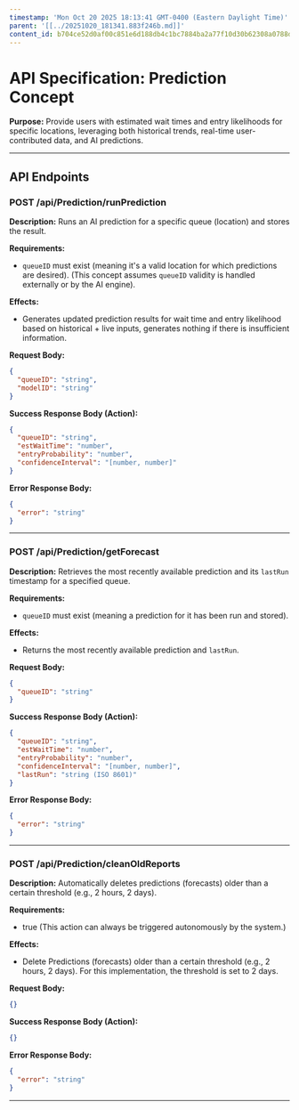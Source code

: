 ```yaml
---
timestamp: 'Mon Oct 20 2025 18:13:41 GMT-0400 (Eastern Daylight Time)'
parent: '[[../20251020_181341.883f246b.md]]'
content_id: b704ce52d0af00c851e6d188db4c1bc7884ba2a77f10d30b62308a0788d4ac38
---
```


# API Specification: Prediction Concept

**Purpose:** Provide users with estimated wait times and entry likelihoods for specific locations, leveraging both historical trends, real-time user-contributed data, and AI predictions.

***

## API Endpoints

### POST /api/Prediction/runPrediction

**Description:** Runs an AI prediction for a specific queue (location) and stores the result.

**Requirements:**

* `queueID` must exist (meaning it's a valid location for which predictions are desired). (This concept assumes `queueID` validity is handled externally or by the AI engine).

**Effects:**

* Generates updated prediction results for wait time and entry likelihood based on historical + live inputs, generates nothing if there is insufficient information.

**Request Body:**

```json
{
  "queueID": "string",
  "modelID": "string"
}
```

**Success Response Body (Action):**

```json
{
  "queueID": "string",
  "estWaitTime": "number",
  "entryProbability": "number",
  "confidenceInterval": "[number, number]"
}
```

**Error Response Body:**

```json
{
  "error": "string"
}
```

***

### POST /api/Prediction/getForecast

**Description:** Retrieves the most recently available prediction and its `lastRun` timestamp for a specified queue.

**Requirements:**

* `queueID` must exist (meaning a prediction for it has been run and stored).

**Effects:**

* Returns the most recently available prediction and `lastRun`.

**Request Body:**

```json
{
  "queueID": "string"
}
```

**Success Response Body (Action):**

```json
{
  "queueID": "string",
  "estWaitTime": "number",
  "entryProbability": "number",
  "confidenceInterval": "[number, number]",
  "lastRun": "string (ISO 8601)"
}
```

**Error Response Body:**

```json
{
  "error": "string"
}
```

***

### POST /api/Prediction/cleanOldReports

**Description:** Automatically deletes predictions (forecasts) older than a certain threshold (e.g., 2 hours, 2 days).

**Requirements:**

* true (This action can always be triggered autonomously by the system.)

**Effects:**

* Delete Predictions (forecasts) older than a certain threshold (e.g., 2 hours, 2 days). For this implementation, the threshold is set to 2 days.

**Request Body:**

```json
{}
```

**Success Response Body (Action):**

```json
{}
```

**Error Response Body:**

```json
{
  "error": "string"
}
```

***
